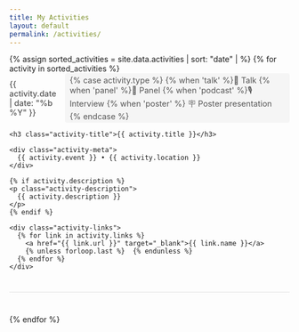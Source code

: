 ```yaml
---
title: My Activities
layout: default
permalink: /activities/
---
```


<div class="activities-list">
{% assign sorted_activities = site.data.activities | sort: "date" |  %}
{% for activity in sorted_activities %}
  <div class="activity-item">
    <div class="activity-header">
      <span class="activity-date">{{ activity.date | date: "%b %Y" }}</span>
      <span class="activity-type {{ activity.type }}">
        {% case activity.type %}
          {% when 'talk' %}🎤 Talk
          {% when 'panel' %}💬 Panel
          {% when 'podcast' %}🎙️ Interview
          {% when 'poster' %} 🪧 Poster presentation
        {% endcase %}
      </span>
    </div>

    <h3 class="activity-title">{{ activity.title }}</h3>

    <div class="activity-meta">
      {{ activity.event }} • {{ activity.location }}
    </div>

    {% if activity.description %}
    <p class="activity-description">
      {{ activity.description }}
    </p>
    {% endif %}

    <div class="activity-links">
      {% for link in activity.links %}
        <a href="{{ link.url }}" target="_blank">{{ link.name }}</a>
        {% unless forloop.last %}  {% endunless %}
      {% endfor %}
    </div>
  </div>
{% endfor %}
</div>

<style>
.activities-list {
  font-family: inherit;
  max-width: 800px;
  margin: 0 auto;
}

.activity-item {
  margin-bottom: 2.5rem;
  padding-bottom: 1.5rem;
  border-bottom: 1px solid rgba(0,0,0,0.1);
}

.activity-header {
  display: flex;
  gap: 1rem;
  align-items: center;
  margin-bottom: 0.5rem;
  font-size: 0.9rem;
  color: #555;
}

.activity-date {
  font-weight: 500;
}

.activity-type {
  padding: 0.2rem 0.5rem;
  border-radius: 4px;
  background: #f5f5f5;
}

.activity-title {
  margin: 0.2rem 0 0.5rem;
  font-size: 1.2rem;
}

.activity-meta {
  color: #666;
  margin-bottom: 0.8rem;
  font-size: 0.95rem;
}

.activity-links a {
  margin-right: 0.8rem;
  font-size: 0.9rem;
}
</style>
